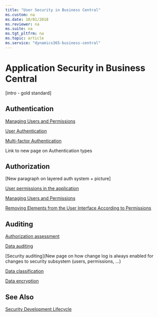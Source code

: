 ```yaml
---
title: "User Security in Business Central"
ms.custom: na
ms.date: 10/01/2018
ms.reviewer: na
ms.suite: na
ms.tgt_pltfrm: na
ms.topic: article
ms.service: "dynamics365-business-central"
---
```

# Application Security in Business Central

[intro - gold standard]

## Authentication


[Managing Users and Permissions](https://docs.microsoft.com/en-us/dynamics365/business-central/ui-how-users-permissions)

[User Authentication](https://docs.microsoft.com/en-us/dynamics365/business-central/dev-itpro/security/user-security#user-authentication)  

[Multi-factor Authentication]()
 
Link to new page on Authentication types 

## Authorization

[New paragraph on layered auth system + picture]

[User permissions in the application](https://docs.microsoft.com/en-us/dynamics365/business-central/dev-itpro/security/user-security#user-permissions-in-the-application)

[](https://docs.microsoft.com/en-us/dynamics365/business-central/dev-itpro/security/data-security?tabs=database-level)

[Managing Users and Permissions](https://docs.microsoft.com/en-us/dynamics365/business-central/ui-how-users-permissions)

[Removing Elements from the User Interface According to Permissions](https://docs.microsoft.com/en-us/dynamics365/business-central/dev-itpro/administration/hide-ui-elements)  


## Auditing

[Authorization assessment](https://docs.microsoft.com/en-us/dynamics365/business-central/ui-how-users-permissions#to-get-an-overview-of-a-users-permissions)
  
[Data auditing](https://docs.microsoft.com/en-us/dynamics365/business-central/across-log-changes)
  
[Security auditing](New page on how change log is always enabled for changes to security subsystem (users, permissions, …)

[Data classification](https://docs.microsoft.com/en-us/dynamics365/business-central/admin-classifying-data-sensitivity)
  
[Data encryption](https://docs.microsoft.com/en-us/dynamics365/business-central/admin-manage-data-encryption)  

## See Also  

[Security Development Lifecycle](https://www.microsoft.com/en-us/sdl)  
